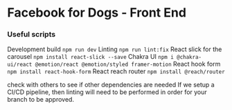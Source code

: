 # Facebook for Dogs - Front End

### Useful scripts

Development build `npm run dev`
Linting `npm run lint:fix`
React slick for the carousel `npm install react-slick --save`
Chakra UI `npm i @chakra-ui/react @emotion/react @emotion/styled framer-motion`
React hook form `npm install react-hook-form`
React reach router `npm install @reach/router`

check with others to see if other dependencies are needed
If we setup a CI/CD pipeline, then linting will need to be performed in order for your branch to be approved.
